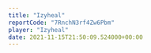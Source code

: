 ```yaml
---
title: "Izyheal"
reportCode: "7RnchN3rf4Zw6Pbm"
player: "Izyheal"
date: 2021-11-15T21:50:09.524000+00:00
---
```

